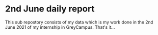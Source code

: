 # 2nd June daily report
This sub repostory consists of my data which is my work done in the 2nd June 2021 of my internship in GreyCampus.
That's it... 
